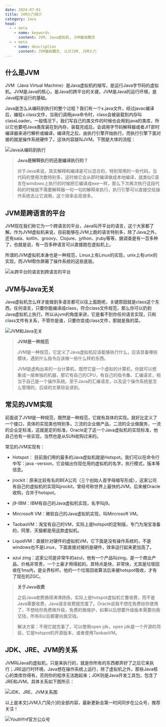 ```yaml
---
date: 2024-07-01
title: JVM入门简介
category: Java
head:
  - - meta
    - name: keywords
      content: JVM, Java虚拟机, JVM基础概念
  - - meta
    - name: description
      content: JVM基础概念, 认识JVM, JVM入门
---
```


## 什么是JVM

JVM（Java Virtual Machine）是Java虚拟机的缩写，是运行Java字节码的虚拟机。JVM是Java的核心，是Java的跨平台的关键。JVM是Java的运行环境，是Java程序运行的基础。

Java是怎么从编码到执行的整个过程？我们有一个x.java文件，经过javac编译后，编程x.class文件，当我们调用java命令时，class会被装载到内存叫classLoader。一般情况下，我们写自己的类文件的时候也会用到java的类库，所以它也要吧Java类库装在到内存，装载完成后，会调用字节码解释器或者JIT即时编译器来进行解析或编译，编译完之后，由执行引擎开始执行。而执行引擎下面对接的就是操作系统硬件了。这块内容就叫JVM。下图是大体的流程：

![Java从编码到执行](https://s2.loli.net/2024/07/01/M8Tz29hFKPtZrEm.png)

> <span style="font-weight:bold">Java是解释执行的还是编译执行的？</span>
>
> 对于Java来说，其实解释和编译是可以混合的，特别常用的一些代码，当代码的使用次数特别多，这时候它会从即时编译做成本地编译，就类似C语言在windows上执行的时候把它编译成exe一样，那么下次再次执行这段代码的时候就不需要解释器一句一句的解释来执行，执行引擎可以直接交给操作系统去让它调用，这个效率会高很多。

## JVM是跨语言的平台

JVM现在我们称它为一个跨语言的平台，Java叫开平台的语言，这个大家都了解。作为JVM虚拟机来说，目前能够在JVM上跑的语言特别多，除了Java之外，还有sala、kotlin、groovy、Clojure、jython、jruby等等，据调查是有一百多种了，也就是说，有一百多种语言可以直接跑在虚拟机上。

所谓的JVM虚拟机本身也是一种规范，Linux上有Linux的实现，unix上有unix的实现，而JVM帮你屏蔽了操作系统的这些底层。

![从跨平台的语言到跨语言的平台](https://s2.loli.net/2024/07/01/PYHK8EV3RL26Gaq.png)

## JVM与Java无关

Java虚拟机怎么样才能做到多语言都可以往上面跑呢，关键原因就是class这个东西，任何语言，只要你能编译成class，符合class文件规范，那么你可以扔到Java虚拟机上执行。所以从jvm的角度来讲，它是看不到你任何语言实现，只和class文件有关系，不管你是谁，只要你变成class文件，那就是我的菜。

![JVM和Java无关](https://s2.loli.net/2024/07/01/ONeKDqUikZblmjJ.png)

> <span style="font-weight:bold;">JVM是一种规范</span>
>
> JVM是一种规范，它定义了Java虚拟机应该能够执行什么，应该具备哪些模块，遇到什么指令应该做一些什么样的东西。
>
> JVM是虚构出来的一台计算机，既然它是一个虚拟的计算机，你就可以想象成一层单独的机器，那它有自己的CPU，有自己的指令集、汇编语言，相当于自己是一个操作系统。至于Java的汇编语言，以及这个操作系统是怎么管理的，后续的文章将会讲到。

## 常见的JVM实现

前面说了JVM是一种规范，既然是一种规范，它就有具体的实现。就好比定义了一个接口，具体的实现类也特别多。三流的企业做产品，二流的企业做服务，一流的企业定标准，这就是定的标准，Oracle定了这一个Java虚拟机的实现标准，他自己也有一些实现，当然也是从SUN收购过来的。

常见的JVM实现有：

- Hotspot： 目前我们用的最多的Java虚拟机就是Hotspot。我们可以在命令行中写：java -version，它会输出你现在用的虚拟机的名字，执行模式，版本等信息。


- jrockit：原来比较有名的BEA公司（三个创始人首字母缩写形成），这家公司有自己的虚拟机的实现叫jrockit，曾经号称世界上最快的JVM，后来被Oracle收购，合并于hotspot。


- j9-IBM：IBM有自己的Java虚拟机实现，名字叫j9。


- Mircrosoft VM：微软自己的Java虚拟机实现，叫Mircrosoft VM。


- TaobaoVM：淘宝有自己的VM，实际上是hotspot的定制版，专门为淘宝准备的，阿里、天猫都是用这款虚拟机。


- LiquidVM：直接针对硬件的虚拟机VM，它下面是没有操作系统的，不是windows也不是Linux，下面直接对接的是硬件，效率运行起来更加高了。


- azul zing：这家公司是非常牛的azul，他有一个产品叫zing，是一个商业产品，价格非常贵，一个土豪才用得起的。其特点是快，非常快，尤其是垃圾回收在1ms内，是业界标杆。他的一个垃圾回收算法后来被hotspot吸收，才有了现在的ZGC。


> <span style="font-weight:bold;">关于Java收费</span>
>
> 之前Java收费搞得沸沸扬扬，实际上是hotspot虚拟机它要收费，而不是Java需要收费，Java语言收费就完蛋了。Oracle说我不想在免费给你使用了，不想给你免费做升级，免费的做维护，如果以后想要升级版本需要向我交钱，所有8以后都要向我交钱。
>
>解决方案：不用它就完事了，可以使用open jdk，open jdk是一个开源的项目，它是hotspot的开源版本，或者使用TaobaoVM。

## JDK、JRE、JVM的关系

JVM叫Java的虚拟机，只是来执行的，就是你所有的东西都弄好了之后它来执行；JRE运行时环境，Java想在操作系统上运行，除了虚拟机之外，那些Java核心的类库你得有，否则你的程序无法跑起来；JDK则是Java开发工具包，包含了JRE和JVM。具体关系如下图所示：

![JDK、JRE、JVM关系图](https://s2.loli.net/2024/07/02/6gjFQMZbhcEKzyU.png)


以上是本文[JVM入门简介]的全部内容，最新更新会第一时间同步在公众号，推荐关注！

![YouthYnf官方公众号](https://s2.loli.net/2025/07/06/tAgsIGKEkxfROy7.png)